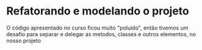 # Refatorando e modelando o projeto
O código apresentado no curso ficou muito "poluido", então tivemos um desafio para separar e delegar as metodos, classes e outros elementos, no nosso projeto
